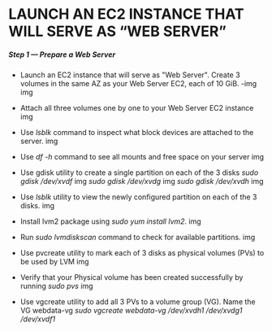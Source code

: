 # LAUNCH AN EC2 INSTANCE THAT WILL SERVE AS “WEB SERVER”

##### Step 1 — Prepare a Web Server
- Launch an EC2 instance that will serve as "Web Server". Create 3 volumes in the same AZ as your Web Server EC2, each of 10 GiB.
-img
img

- Attach all three volumes one by one to your Web Server EC2 instance
img

- Use *lsblk* command to inspect what block devices are attached to the server.
img

- Use *df -h* command to see all mounts and free space on your server
img

- Use gdisk utility to create a single partition on each of the 3 disks
*sudo gdisk /dev/xvdf*
img
*sudo gdisk /dev/xvdg*
img
*sudo gdisk /dev/xvdh*
img

- Use *lsblk* utility to view the newly configured partition on each of the 3 disks.
img 

- Install lvm2 package using *sudo yum install lvm2*. 
img
- Run *sudo lvmdiskscan* command to check for available partitions.
img

- Use pvcreate utility to mark each of 3 disks as physical volumes (PVs) to be used by LVM
img

- Verify that your Physical volume has been created successfully by running *sudo pvs*
img

- Use vgcreate utility to add all 3 PVs to a volume group (VG). Name the VG webdata-vg
*sudo vgcreate webdata-vg /dev/xvdh1 /dev/xvdg1 /dev/xvdf1*
